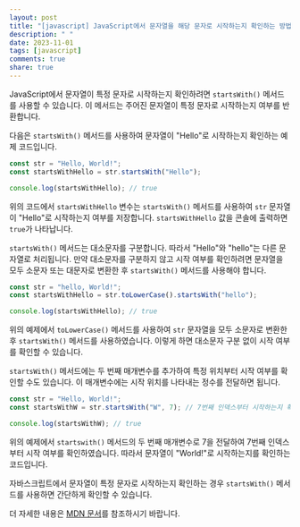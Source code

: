 ```yaml
---
layout: post
title: "[javascript] JavaScript에서 문자열을 해당 문자로 시작하는지 확인하는 방법은?"
description: " "
date: 2023-11-01
tags: [javascript]
comments: true
share: true
---
```


JavaScript에서 문자열이 특정 문자로 시작하는지 확인하려면 `startsWith()` 메서드를 사용할 수 있습니다. 이 메서드는 주어진 문자열이 특정 문자로 시작하는지 여부를 반환합니다.

다음은 `startsWith()` 메서드를 사용하여 문자열이 "Hello"로 시작하는지 확인하는 예제 코드입니다.

```javascript
const str = "Hello, World!";
const startsWithHello = str.startsWith("Hello");

console.log(startsWithHello); // true
```

위의 코드에서 `startsWithHello` 변수는 `startsWith()` 메서드를 사용하여 `str` 문자열이 "Hello"로 시작하는지 여부를 저장합니다. `startsWithHello` 값을 콘솔에 출력하면 `true`가 나타납니다.

`startsWith()` 메서드는 대소문자를 구분합니다. 따라서 "Hello"와 "hello"는 다른 문자열로 처리됩니다. 만약 대소문자를 구분하지 않고 시작 여부를 확인하려면 문자열을 모두 소문자 또는 대문자로 변환한 후 `startsWith()` 메서드를 사용해야 합니다.

```javascript
const str = "hello, World!";
const startsWithHello = str.toLowerCase().startsWith("hello");

console.log(startsWithHello); // true
```

위의 예제에서 `toLowerCase()` 메서드를 사용하여 `str` 문자열을 모두 소문자로 변환한 후 `startsWith()` 메서드를 사용하였습니다. 이렇게 하면 대소문자 구분 없이 시작 여부를 확인할 수 있습니다.

`startsWith()` 메서드에는 두 번째 매개변수를 추가하여 특정 위치부터 시작 여부를 확인할 수도 있습니다. 이 매개변수에는 시작 위치를 나타내는 정수를 전달하면 됩니다.

```javascript
const str = "Hello, World!";
const startsWithW = str.startsWith("W", 7); // 7번째 인덱스부터 시작하는지 확인

console.log(startsWithW); // true
```

위의 예제에서 `startswith()` 메서드의 두 번째 매개변수로 7을 전달하여 7번째 인덱스부터 시작 여부를 확인하였습니다. 따라서 문자열이 "World!"로 시작하는지를 확인하는 코드입니다.

자바스크립트에서 문자열이 특정 문자로 시작하는지 확인하는 경우 `startsWith()` 메서드를 사용하면 간단하게 확인할 수 있습니다.

더 자세한 내용은 [MDN 문서](https://developer.mozilla.org/ko/docs/Web/JavaScript/Reference/Global_Objects/String/startsWith)를 참조하시기 바랍니다.